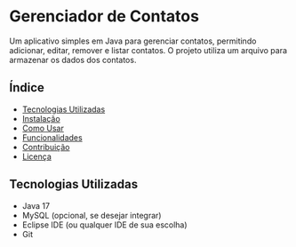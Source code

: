 # Gerenciador de Contatos

Um aplicativo simples em Java para gerenciar contatos, permitindo adicionar, editar, remover e listar contatos. O projeto utiliza um arquivo para armazenar os dados dos contatos.

## Índice

- [Tecnologias Utilizadas](#tecnologias-utilizadas)
- [Instalação](#instalação)
- [Como Usar](#como-usar)
- [Funcionalidades](#funcionalidades)
- [Contribuição](#contribuição)
- [Licença](#licença)

## Tecnologias Utilizadas

- Java 17
- MySQL (opcional, se desejar integrar)
- Eclipse IDE (ou qualquer IDE de sua escolha)
- Git
